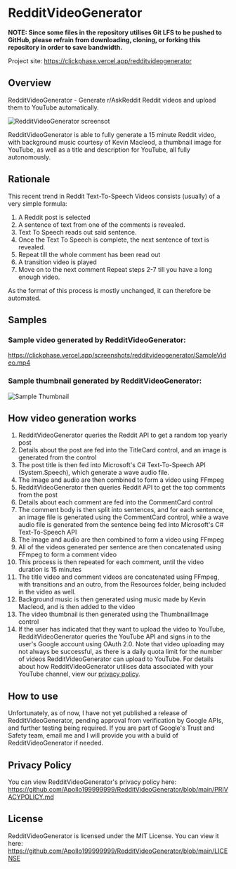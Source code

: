 # RedditVideoGenerator

**NOTE: Since some files in the repository utilises Git LFS to be pushed to GitHub, please refrain from downloading, cloning, or forking this repository in order to save bandwidth.**

Project site: https://clickphase.vercel.app/redditvideogenerator

## Overview
RedditVideoGenerator - Generate r/AskReddit Reddit videos and upload them to YouTube automatically.

![RedditVideoGenerator screensot](https://user-images.githubusercontent.com/60572589/205099521-8ea63443-154f-46a9-b119-3a32b6c956c3.png)

RedditVideoGenerator is able to fully generate a 15 minute Reddit video, with background music courtesy of Kevin Macleod, a thumbnail image for YouTube, as well as a title and description for YouTube, all fully autonomously.

## Rationale
This recent trend in Reddit Text-To-Speech Videos consists (usually) of a very simple formula:
1) A Reddit post is selected
2) A sentence of text from one of the comments is revealed.
3) Text To Speech reads out said sentence.
4) Once the Text To Speech is complete, the next sentence of text is revealed.
5) Repeat till the whole comment has been read out
6) A transition video is played
7) Move on to the next comment
Repeat steps 2-7 till you have a long enough video.

As the format of this process is mostly unchanged, it can therefore be automated.

## Samples
### Sample video generated by RedditVideoGenerator:
https://clickphase.vercel.app/screenshots/redditvideogenerator/SampleVideo.mp4

### Sample thumbnail generated by RedditVideoGenerator:
![Sample Thumbnail](https://user-images.githubusercontent.com/60572589/205113647-a270c498-4f62-4338-b8cf-14cf2eb69b9f.png)

## How video generation works
1) RedditVideoGenerator queries the Reddit API to get a random top yearly post
2) Details about the post are fed into the TitleCard control, and an image is generated from the control
3) The post title is then fed into Microsoft's C# Text-To-Speech API (System.Speech), which generate a wave audio file.
4) The image and audio are then combined to form a video using FFmpeg
5) RedditVideoGenerator then queries Reddit API to get the top comments from the post
6) Details about each comment are fed into the CommentCard control
7) The comment body is then split into sentences, and for each sentence, an image file is generated using the CommentCard control, while a wave audio file is generated from the sentence being fed into Microsoft's C# Text-To-Speech API
8) The image and audio are then combined to form a video using FFmpeg
9) All of the videos generated per sentence are then concatenated using FFmpeg to form a comment video
10) This process is then repeated for each comment, until the video duration is 15 minutes
11) The title video and comment videos are concatenated using FFmpeg, with transitions and an outro, from the Resources folder, being included in the video as well.
12) Background music is then generated using music made by Kevin Macleod, and is then added to the video
13) The video thumbnail is then generated using the ThumbnailImage control
14) If the user has indicated that they want to upload the video to YouTube, RedditVideoGenerator queries the YouTube API and signs in to the user's Google account using OAuth 2.0. Note that video uploading may not always be successful, as there is a daily quota limit for the number of videos RedditVideoGenerator can upload to YouTube. For details about how RedditVideoGenerator utilises data associated with your YouTube channel, view our [privacy policy](https://github.com/Apollo199999999/RedditVideoGenerator/blob/main/PRIVACYPOLICY.md).

## How to use
Unfortunately, as of now, I have not yet published a release of RedditVideoGenerator, pending approval from verification by Google APIs, and further testing being required. If you are part of Google's Trust and Safety team, email me and I will provide you with a build of RedditVideoGenerator if needed.

## Privacy Policy
You can view RedditVideoGenerator's privacy policy here: https://github.com/Apollo199999999/RedditVideoGenerator/blob/main/PRIVACYPOLICY.md

## License
RedditVideoGenerator is licensed under the MIT License. You can view it here: https://github.com/Apollo199999999/RedditVideoGenerator/blob/main/LICENSE
